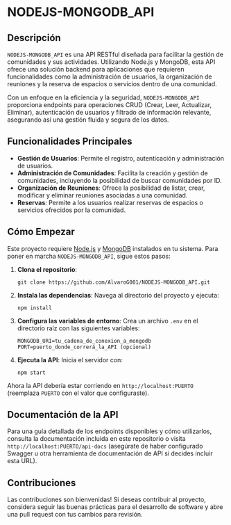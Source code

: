 # NODEJS-MONGODB_API

## Descripción

`NODEJS-MONGODB_API` es una API RESTful diseñada para facilitar la gestión de comunidades y sus actividades. Utilizando Node.js y MongoDB, esta API ofrece una solución backend para aplicaciones que requieren funcionalidades como la administración de usuarios, la organización de reuniones y la reserva de espacios o servicios dentro de una comunidad.

Con un enfoque en la eficiencia y la seguridad, `NODEJS-MONGODB_API` proporciona endpoints para operaciones CRUD (Crear, Leer, Actualizar, Eliminar), autenticación de usuarios y filtrado de información relevante, asegurando así una gestión fluida y segura de los datos.

## Funcionalidades Principales

- **Gestión de Usuarios**: Permite el registro, autenticación y administración de usuarios.
- **Administración de Comunidades**: Facilita la creación y gestión de comunidades, incluyendo la posibilidad de buscar comunidades por ID.
- **Organización de Reuniones**: Ofrece la posibilidad de listar, crear, modificar y eliminar reuniones asociadas a una comunidad.
- **Reservas**: Permite a los usuarios realizar reservas de espacios o servicios ofrecidos por la comunidad.

## Cómo Empezar

Este proyecto requiere [Node.js](https://nodejs.org/) y [MongoDB](https://www.mongodb.com/) instalados en tu sistema. Para poner en marcha `NODEJS-MONGODB_API`, sigue estos pasos:

1. **Clona el repositorio**:  
    ```
    git clone https://github.com/AlvaroG001/NODEJS-MONGODB_API.git
    ```
2. **Instala las dependencias**: Navega al directorio del proyecto y ejecuta:
    ```
    npm install
    ```
3. **Configura las variables de entorno**: Crea un archivo `.env` en el directorio raíz con las siguientes variables:
    ```
    MONGODB_URI=tu_cadena_de_conexion_a_mongodb
    PORT=puerto_donde_correrá_la_API (opcional)
    ```
4. **Ejecuta la API**: Inicia el servidor con:
    ```
    npm start
    ```

Ahora la API debería estar corriendo en `http://localhost:PUERTO` (reemplaza `PUERTO` con el valor que configuraste).

## Documentación de la API

Para una guía detallada de los endpoints disponibles y cómo utilizarlos, consulta la documentación incluida en este repositorio o visita `http://localhost:PUERTO/api-docs` (asegúrate de haber configurado Swagger u otra herramienta de documentación de API si decides incluir esta URL).

## Contribuciones

Las contribuciones son bienvenidas! Si deseas contribuir al proyecto, considera seguir las buenas prácticas para el desarrollo de software y abre una pull request con tus cambios para revisión.
